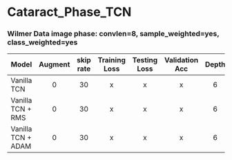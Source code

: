 # Cataract_Phase_TCN

### Wilmer Data image phase: convlen=8, sample_weighted=yes, class_weighted=yes
Model | Augment | skip rate | Training Loss | Testing Loss | Validation Acc |  Depth | Dropout | Opti | SLURM ID| Notes |
---|:---:|:---:|:---:|:---:|:---:|:---:|:---:|:---: | :---:  |:---: |
Vanilla TCN | 0 | 30 | x | x | x | 6 | 0.3 | SGD | 4299209 | test=051 |
Vanilla TCN + RMS | 0 | 30 | x | x | x | 6 | 0.3 | RMS | 4299206 | test=051 | 
Vanilla TCN + ADAM | 0 | 30 | x | x | x | 6 | 0.3 | ADAM | 4299214 | test=051 | 
